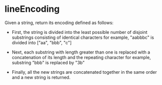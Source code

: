 # lineEncoding

Given a string, return its encoding defined as follows:

* First, the string is divided into the least possible number of disjoint substrings consisting of identical characters
for example, "aabbbc" is divided into ["aa", "bbb", "c"]

* Next, each substring with length greater than one is replaced with a concatenation of its length and the repeating character
for example, substring "bbb" is replaced by "3b"

* Finally, all the new strings are concatenated together in the same order and a new string is returned.